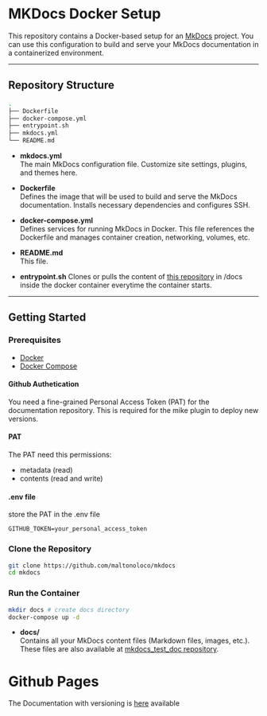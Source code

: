 # MKDocs Docker Setup

This repository contains a Docker-based setup for an [MkDocs](https://www.mkdocs.org/) project. You can use this configuration to build and serve your MkDocs documentation in a containerized environment.

---

## Repository Structure

```bash
.
├── Dockerfile
├── docker-compose.yml
├── entrypoint.sh
├── mkdocs.yml
└── README.md
```

- **mkdocs.yml**  
  The main MkDocs configuration file. Customize site settings, plugins, and themes here.

- **Dockerfile**  
  Defines the image that will be used to build and serve the MkDocs documentation. Installs necessary dependencies and configures SSH.

- **docker-compose.yml**  
  Defines services for running MkDocs in Docker. This file references the Dockerfile and manages container creation, networking, volumes, etc.

- **README.md**  
  This file.

- **entrypoint.sh**
  Clones or pulls the content of [this repository](https://github.com/maltonoloco/mkdocs_test_doc) in /docs inside the docker container everytime the container starts.

---

## Getting Started

### Prerequisites

- [Docker](https://www.docker.com/)
- [Docker Compose](https://docs.docker.com/compose/)

#### Github Authetication
You need a fine-grained Personal Access Token (PAT) for the documentation repository. This is required for the mike plugin to deploy new versions.

#### PAT
The PAT need this permissions:
- metadata (read)
- contents (read and write)

#### .env file
store the PAT in the .env file
```
GITHUB_TOKEN=your_personal_access_token
```

### Clone the Repository

```bash
git clone https://github.com/maltonoloco/mkdocs
cd mkdocs
```


### Run the Container

```bash
mkdir docs # create docs directory
docker-compose up -d
```

- **docs/**  
  Contains all your MkDocs content files (Markdown files, images, etc.). These files are also available at [mkdocs_test_doc repository](https://github.com/maltonoloco/mkdocs_test_doc).

# Github Pages

The Documentation with versioning is [here](https://maltonoloco.github.io/mkdocs_test_doc/latest) available
